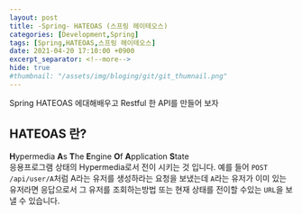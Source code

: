 ```yaml
---
layout: post
title: -Spring- HATEOAS (스프링 헤이테오스)
categories: [Development,Spring]
tags: [Spring,HATEOAS,스프링 헤이테오스]
date: 2021-04-20 17:10:00 +0900
excerpt_separator: <!--more-->
hide: true
#thumbnail: "/assets/img/bloging/git/git_thumnail.png"
---
```


Spring HATEOAS 에대해배우고 Restful 한 API를 만들어 보자

<!--more-->
## HATEOAS 란?  
**H**ypermedia **A**s **T**he **E**ngine **O**f **A**pplication **S**tate  
응용프로그램 상태의 Hypermedia로서 전이 시키는 것 입니다. 예를 들어 `POST /api/user/A`처럼 A라는 유저를 생성하라는 요청을 보냈는데 `A`라는 유저가 이미 있는 유저라면 응답으로서 그 유저를 조회하는방법 또는 현재 상태를 전이할 수있는 `URL`을 보낼 수 있습니다.
